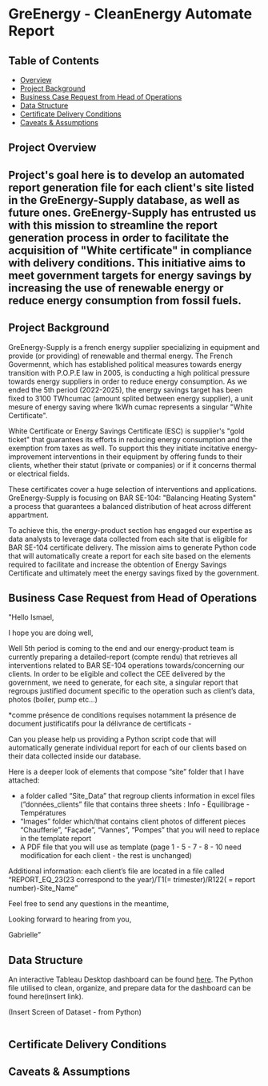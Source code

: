 # GreEnergy - CleanEnergy Automate Report

## Table of Contents

* [Overview](#project-overview)
* [Project Background](#project-background)
* [Business Case Request from Head of Operations](#Business-Case-Request-from-Head-of-Operations)
* [Data Structure](#data-structure)
* [Certificate Delivery Conditions](#certificate-delivery-conditions)
* [Caveats & Assumptions](#caveats-assumptions)

## Project Overview

## **Project's goal here is to develop an automated report generation file for each client's site listed in the GreEnergy-Supply database, as well as future ones. GreEnergy-Supply has entrusted us with this mission to streamline the report generation process in order to facilitate the acquisition of "White certificate" in compliance with delivery conditions. This initiative aims to meet government targets for energy savings by increasing the use of renewable energy or reduce energy consumption from fossil fuels.** 

## Project Background

GreEnergy-Supply is a french energy supplier specializing in equipment and provide (or providing) of renewable and thermal energy. The French Govermennt, which has established political measures towards energy transition with P.O.P.E law in 2005, is conducting a high political pressure towards energy suppliers in order to reduce energy consumption. As we ended the 5th period (2022-2025), the energy savings target has been fixed to 3100 TWhcumac (amount splited between energy supplier), a unit mesure of energy saving where 1kWh cumac represents a singular "White Certificate". 

White Certificate or Energy Savings Certificate (ESC) is supplier's "gold ticket" that guarantees its efforts in reducing energy consumption and the exemption from taxes as well. To support this they initiate incitative energy-improvement interventions in their equipment by offering funds to their clients, whether their statut (private or companies) or if it concerns thermal or electrical fields. 

These certificates cover a huge selection of interventions and applications. GreEnergy-Supply is focusing on BAR SE-104: "Balancing Heating System" a process that guarantees a balanced distribution of heat across different appartment.

To achieve this, the energy-product section has engaged our expertise as data analysts to leverage data collected from each site that is eligible for BAR SE-104 certificate delivery. The mission aims to generate Python code that will automatically create a report for each site based on the elements required to facilitate and increase the obtention of Energy Savings Certificate and ultimately meet the energy savings fixed by the government.

## Business Case Request from Head of Operations

"Hello Ismael,

I hope you are doing well,

Well 5th period is coming to the end and our energy-product team is currently preparing a detailed-report (compte rendu) that retrieves all interventions related to BAR SE-104 operations towards/concerning our clients. In order to be eligible and collect the CEE delivered by the government, we need to generate, for each site, a singular report that regroups justified document specific to the operation such as client’s data, photos (boiler, pump etc…) 

*comme présence de conditions requises notamment la présence de document justificatifs pour la délivrance de certificats - 

Can you please help us providing a Python script code that will automatically generate individual report for each of our clients based on their data collected inside our database. 

Here is a deeper look of elements that compose  “site” folder that I have attached:

- a folder called “Site_Data” that regroup clients information in excel files (”données_clients” file that contains three sheets : Info - Équilibrage - Températures
- “Images” folder which/that contains client photos of different pieces “Chaufferie”, “Façade”, “Vannes”, “Pompes” that you will need to replace in the template report
- A PDF file that you will use as template (page 1 - 5 - 7 - 8 - 10 need modification for each client - the rest is unchanged)

Additional information: each client’s file are located in a file called “REPORT_EQ_23(23 correspond to the year)/T1(= trimester)/R122( = report number)-Site_Name”

Feel free to send any questions in the meantime,

Looking forward to hearing from you,

Gabrielle”

## Data Structure

An interactive Tableau Desktop dashboard can be found [here](https://public.tableau.com/app/profile/ismael.cisse/viz/ElecTechAnalysis/ExecutiveOverview?publish=yes).
The Python file utilised to clean, organize, and prepare data for the dashboard can be found here(insert link).

(Insert Screen of Dataset - from Python)

```Python


```

## Certificate Delivery Conditions

## Caveats & Assumptions
